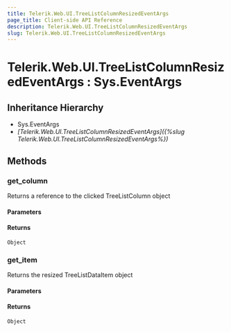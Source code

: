 ```yaml
---
title: Telerik.Web.UI.TreeListColumnResizedEventArgs
page_title: Client-side API Reference
description: Telerik.Web.UI.TreeListColumnResizedEventArgs
slug: Telerik.Web.UI.TreeListColumnResizedEventArgs
---
```


# Telerik.Web.UI.TreeListColumnResizedEventArgs : Sys.EventArgs

## Inheritance Hierarchy

* Sys.EventArgs
* *[Telerik.Web.UI.TreeListColumnResizedEventArgs]({%slug Telerik.Web.UI.TreeListColumnResizedEventArgs%})*


## Methods

### get_column

Returns a reference to the clicked TreeListColumn object

#### Parameters

#### Returns

`Object`

### get_item

Returns the resized TreeListDataItem object 

#### Parameters

#### Returns

`Object`

